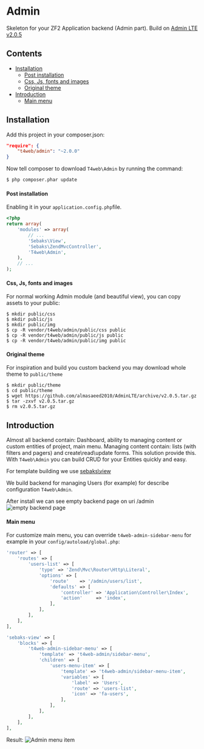 # Admin

Skeleton for your ZF2 Application backend (Admin part). Build on [Admin LTE v2.0.5](https://github.com/almasaeed2010/AdminLTE)

## Contents
- [Installation](#instalation)
  - [Post installation](#post-installation)
  - [Css, Js, fonts and images](#css-js-fonts-and-images)
  - [Original theme](#original-theme)
- [Introduction](#introduction)
  - [Main menu](#main-menu)

## Installation

Add this project in your composer.json:

```json
"require": {
    "t4web/admin": "~2.0.0"
}
```

Now tell composer to download `T4web\Admin` by running the command:

```bash
$ php composer.phar update
```

#### Post installation

Enabling it in your `application.config.php`file.

```php
<?php
return array(
    'modules' => array(
        // ...
        'Sebaks\View',
        'Sebaks\ZendMvcController',
        'T4web\Admin',
    ),
    // ...
);
```

#### Css, Js, fonts and images

For normal working Admin module (and beautiful view), you can copy assets to your public:

```shell
$ mkdir public/css
$ mkdir public/js
$ mkdir public/img
$ cp -R vendor/t4web/admin/public/css public
$ cp -R vendor/t4web/admin/public/js public
$ cp -R vendor/t4web/admin/public/img public
```

#### Original theme

For inspiration and build you custom backend you may download whole theme to `public/theme`

```shell
$ mkdir public/theme
$ cd public/theme
$ wget https://github.com/almasaeed2010/AdminLTE/archive/v2.0.5.tar.gz
$ tar -zxvf v2.0.5.tar.gz
$ rm v2.0.5.tar.gz
```

## Introduction

Almost all backend contain: Dashboard, ability to managing content or custom entities of project, main menu. Managing
content contain: lists (with filters and pagers) and create\read\update forms. This solution provide this. With
`T4web\Admin` you can build CRUD for your Entities quickly and easy.

For template building we use [sebaks\view](https://github.com/sebaks/view)

We build backend for managing Users (for example) for describe configuration `T4web\Admin`.

After install we can see empty backend page on uri /admin
![empty backend page](http://teamforweb.com/var/admin-1.jpg)

#### Main menu

For customize main menu, you can override `t4web-admin-sidebar-menu` for example in your `config/autoload/global.php`:

```php
'router' => [
    'routes' => [
        'users-list' => [
            'type' => 'Zend\Mvc\Router\Http\Literal',
            'options' => [
                'route'    => '/admin/users/list',
                'defaults' => [
                    'controller' => 'Application\Controller\Index',
                    'action'     => 'index',
                ],
            ],
        ],
    ],
],

'sebaks-view' => [
    'blocks' => [
        't4web-admin-sidebar-menu' => [
            'template' => 't4web-admin/sidebar-menu',
            'children' => [
                'users-menu-item' => [
                    'template' => 't4web-admin/sidebar-menu-item',
                    'variables' => [
                        'label' => 'Users',
                        'route' => 'users-list',
                        'icon' => 'fa-users',
                    ],
                ],
            ],
        ],
    ],
],
```

Result:
![Admin menu item](http://teamforweb.com/var/admin-menu-item.jpg)